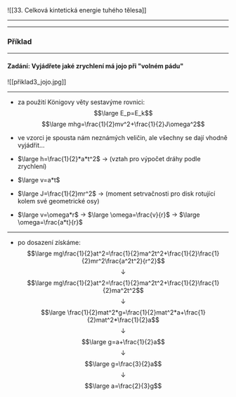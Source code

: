 ![[33. Celková kintetická energie tuhého tělesa]]

---
---
### Příklad
---
#### Zadání: Vyjádřete jaké zrychlení má jojo při "volném pádu" 
![[přiklad3_jojo.jpg]]

--- 
- za použití Königovy věty sestavýme rovnici:
$$\large E_p=E_k$$
$$\large mhg=\frac{1}{2}mv^2+\frac{1}{2}J\omega^2$$
- ve vzorci je spousta nám neznámých veličin, ale všechny se dají vhodně vyjádřit...

- $\large h=\frac{1}{2}*a*t^2$  $\rightarrow$  (vztah pro výpočet dráhy podle zrychlení)
- $\large v=a*t$
- $\large J=\frac{1}{2}mr^2$  $\rightarrow$  (moment setrvačnosti pro disk rotující kolem své geometrické osy)
- $\large v=\omega*r$  $\rightarrow$  $\large \omega=\frac{v}{r}$  $\rightarrow$  $\large \omega=\frac{a*t}{r}$

---

- po dosazení získáme:
$$\large mg\frac{1}{2}at^2=\frac{1}{2}ma^2t^2+\frac{1}{2}\frac{1}{2}mr^2\frac{a^2t^2}{r^2}$$
$$\downarrow$$
$$\large mg\frac{1}{2}at^2=\frac{1}{2}ma^2t^2+\frac{1}{2}\frac{1}{2}ma^2t^2$$
$$\downarrow$$
$$\large \frac{1}{2}mat^2*g=\frac{1}{2}mat^2*a+\frac{1}{2}mat^2*\frac{1}{2}a$$
$$\downarrow$$
$$\large g=a+\frac{1}{2}a$$
$$\downarrow$$
$$\large g=\frac{3}{2}a$$
$$\downarrow$$
$$\large a=\frac{2}{3}g$$
